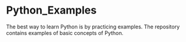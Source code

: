 # Python_Examples
The best way to learn Python is by practicing examples. The repository contains examples of basic concepts of Python.

